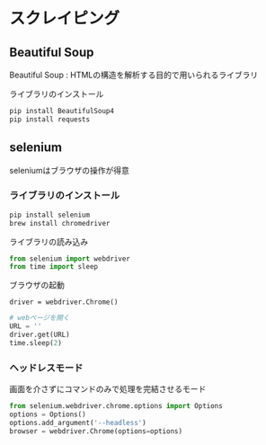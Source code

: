 # スクレイピング

## Beautiful Soup

Beautiful Soup : HTMLの構造を解析する目的で用いられるライブラリ

ライブラリのインストール

```bash
pip install BeautifulSoup4
pip install requests
```



## selenium

seleniumはブラウザの操作が得意

### ライブラリのインストール

```bash
pip install selenium
brew install chromedriver
```

ライブラリの読み込み

```python
from selenium import webdriver
from time import sleep
```

ブラウザの起動

```
driver = webdriver.Chrome()
```



```python
# webページを開く
URL = ''
driver.get(URL)
time.sleep(2)
```





### ヘッドレスモード

画面を介さずにコマンドのみで処理を完結させるモード

```python
from selenium.webdriver.chrome.options import Options
options = Options()
options.add_argument('--headless')
browser = webdriver.Chrome(options=options)
```

